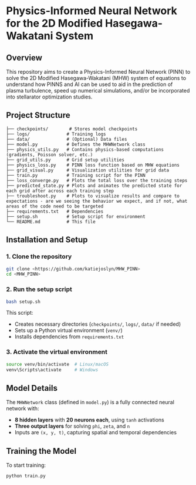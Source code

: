 # Physics-Informed Neural Network for the 2D Modified Hasegawa-Wakatani System

## Overview
This repository aims to create a Physics-Informed Neural Network (PINN) to solve the 2D Modified Hasegawa-Wakatani (MHW) system of equations to understand how PINNS and AI can be used to aid in the prediction of plasma turbulence, speed up numerical simulations, and/or be incorporated into stellarator optimization studies.

## Project Structure
```
├── checkpoints/        # Stores model checkpoints
├── logs/              # Training logs
├── data/              # (Optional) Data files
├── model.py           # Defines the MHWNetwork class
├── physics_utils.py   # Contains physics-based computations (gradients, Poisson solver, etc.)
├── grid_utils.py      # Grid setup utilities
├── physics_loss.py    # PINN loss function based on MHW equations
├── grid_visual.py     # Visualization utilities for grid data
├── train.py           # Training script for the PINN
├── loss_converge.py   # Plots the total loss over the training steps
├── predicted_state.py # Plots and animates the predicted state for each grid after across each training step
├── troubleshoot.py    # Plots to visualize results and compare to expectations - are we seeing the behavior we expect, and if not, what areas of the code need to be targeted
├── requirements.txt   # Dependencies
├── setup.sh           # Setup script for environment
└── README.md          # This file
```

## Installation and Setup
### 1. Clone the repository
```bash
git clone <https://github.com/katiejoslyn/MHW_PINN>
cd <MHW_PINN>
```

### 2. Run the setup script
```bash
bash setup.sh
```
This script:
- Creates necessary directories (`checkpoints/`, `logs/`, `data/` if needed)
- Sets up a Python virtual environment (`venv/`)
- Installs dependencies from `requirements.txt`

### 3. Activate the virtual environment
```bash
source venv/bin/activate  # Linux/macOS
venv\Scripts\activate     # Windows
```

## Model Details
The `MHWNetwork` class (defined in `model.py`) is a fully connected neural network with:
- **8 hidden layers** with **20 neurons each**, using `tanh` activations
- **Three output layers** for solving `phi`, `zeta`, and `n`
- Inputs are `(x, y, t)`, capturing spatial and temporal dependencies

## Training the Model
To start training:
```bash
python train.py
```
